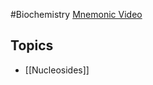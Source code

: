 #Biochemistry 
[Mnemonic Video](https://www.youtube.com/watch?v=-6SPqgyji7U)
## Topics
* [[Nucleosides]]